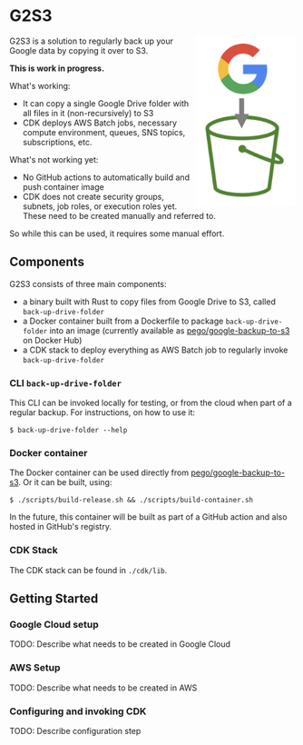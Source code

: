 # G2S3

<img src="logo.png" height="300" align="right" alt="logo">

G2S3 is a solution to regularly back up your Google data by copying it over to S3.

**This is work in progress.**

What's working:
- It can copy a single Google Drive folder with all files in it (non-recursively) to S3
- CDK deploys AWS Batch jobs, necessary compute environment, queues, SNS topics, subscriptions, etc.

What's not working yet:
- No GitHub actions to automatically build and push container image
- CDK does not create security groups, subnets, job roles, or execution roles yet. These need to be created manually and referred to.

So while this can be used, it requires some manual effort.


## Components

G2S3 consists of three main components:
- a binary built with Rust to copy files from Google Drive to S3, called `back-up-drive-folder`
- a Docker container built from a Dockerfile to package `back-up-drive-folder` into an image
(currently available as
[pego/google-backup-to-s3](https://hub.docker.com/repository/docker/pego/google-backup-to-s3) on
Docker Hub)
- a CDK stack to deploy everything as AWS Batch job to regularly invoke `back-up-drive-folder`

### CLI `back-up-drive-folder`

This CLI can be invoked locally for testing, or from the cloud when part of a regular backup.
For instructions, on how to use it:

```shell
$ back-up-drive-folder --help
```

### Docker container

The Docker container can be used directly from [pego/google-backup-to-s3](https://hub.docker.com/repository/docker/pego/google-backup-to-s3). Or it can be built, using:

```shell
$ ./scripts/build-release.sh && ./scripts/build-container.sh
```

In the future, this container will be built as part of a GitHub action and also hosted in GitHub's
registry.

### CDK Stack

The CDK stack can be found in `./cdk/lib`.

## Getting Started

### Google Cloud setup
TODO: Describe what needs to be created in Google Cloud

### AWS Setup
TODO: Describe what needs to be created in AWS

### Configuring and invoking CDK
TODO: Describe configuration step
